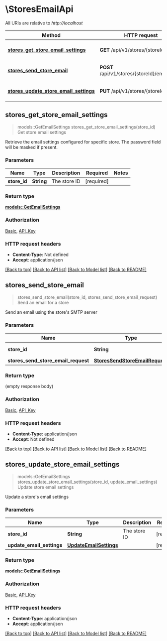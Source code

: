 # \StoresEmailApi

All URIs are relative to *http://localhost*

Method | HTTP request | Description
------------- | ------------- | -------------
[**stores_get_store_email_settings**](StoresEmailApi.md#stores_get_store_email_settings) | **GET** /api/v1/stores/{storeId}/email | Get store email settings
[**stores_send_store_email**](StoresEmailApi.md#stores_send_store_email) | **POST** /api/v1/stores/{storeId}/email/send | Send an email for a store
[**stores_update_store_email_settings**](StoresEmailApi.md#stores_update_store_email_settings) | **PUT** /api/v1/stores/{storeId}/email | Update store email settings



## stores_get_store_email_settings

> models::GetEmailSettings stores_get_store_email_settings(store_id)
Get store email settings

Retrieve the email settings configured for specific store. The password field will be masked if present.

### Parameters


Name | Type | Description  | Required | Notes
------------- | ------------- | ------------- | ------------- | -------------
**store_id** | **String** | The store ID | [required] |

### Return type

[**models::GetEmailSettings**](GetEmailSettings.md)

### Authorization

[Basic](../README.md#Basic), [API_Key](../README.md#API_Key)

### HTTP request headers

- **Content-Type**: Not defined
- **Accept**: application/json

[[Back to top]](#) [[Back to API list]](../README.md#documentation-for-api-endpoints) [[Back to Model list]](../README.md#documentation-for-models) [[Back to README]](../README.md)


## stores_send_store_email

> stores_send_store_email(store_id, stores_send_store_email_request)
Send an email for a store

Send an email using the store's SMTP server

### Parameters


Name | Type | Description  | Required | Notes
------------- | ------------- | ------------- | ------------- | -------------
**store_id** | **String** | The store ID | [required] |
**stores_send_store_email_request** | [**StoresSendStoreEmailRequest**](StoresSendStoreEmailRequest.md) |  | [required] |

### Return type

 (empty response body)

### Authorization

[Basic](../README.md#Basic), [API_Key](../README.md#API_Key)

### HTTP request headers

- **Content-Type**: application/json
- **Accept**: Not defined

[[Back to top]](#) [[Back to API list]](../README.md#documentation-for-api-endpoints) [[Back to Model list]](../README.md#documentation-for-models) [[Back to README]](../README.md)


## stores_update_store_email_settings

> models::GetEmailSettings stores_update_store_email_settings(store_id, update_email_settings)
Update store email settings

Update a store's email settings

### Parameters


Name | Type | Description  | Required | Notes
------------- | ------------- | ------------- | ------------- | -------------
**store_id** | **String** | The store ID | [required] |
**update_email_settings** | [**UpdateEmailSettings**](UpdateEmailSettings.md) |  | [required] |

### Return type

[**models::GetEmailSettings**](GetEmailSettings.md)

### Authorization

[Basic](../README.md#Basic), [API_Key](../README.md#API_Key)

### HTTP request headers

- **Content-Type**: application/json
- **Accept**: application/json

[[Back to top]](#) [[Back to API list]](../README.md#documentation-for-api-endpoints) [[Back to Model list]](../README.md#documentation-for-models) [[Back to README]](../README.md)

